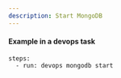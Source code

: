 ```yaml
---
description: Start MongoDB
---
```


#### Example in a devops task

    steps:
      - run: devops mongodb start
